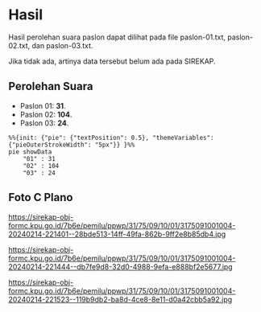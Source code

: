# Hasil

Hasil perolehan suara paslon dapat dilihat pada file paslon-01.txt, paslon-02.txt, dan paslon-03.txt.

Jika tidak ada, artinya data tersebut belum ada pada SIREKAP.

## Perolehan Suara

 * Paslon 01: **31**.
 * Paslon 02: **104**.
 * Paslon 03: **24**.

```mermaid
%%{init: {"pie": {"textPosition": 0.5}, "themeVariables": {"pieOuterStrokeWidth": "5px"}} }%%
pie showData
    "01" : 31
    "02" : 104
    "03" : 24
```
## Foto C Plano

https://sirekap-obj-formc.kpu.go.id/7b6e/pemilu/ppwp/31/75/09/10/01/3175091001004-20240214-221401--28bde513-14ff-49fa-862b-9ff2e8b85db4.jpg

https://sirekap-obj-formc.kpu.go.id/7b6e/pemilu/ppwp/31/75/09/10/01/3175091001004-20240214-221444--db7fe9d8-32d0-4988-9efa-e888bf2e5677.jpg

https://sirekap-obj-formc.kpu.go.id/7b6e/pemilu/ppwp/31/75/09/10/01/3175091001004-20240214-221523--119b9db2-ba8d-4ce8-8e11-d0a42cbb5a92.jpg

